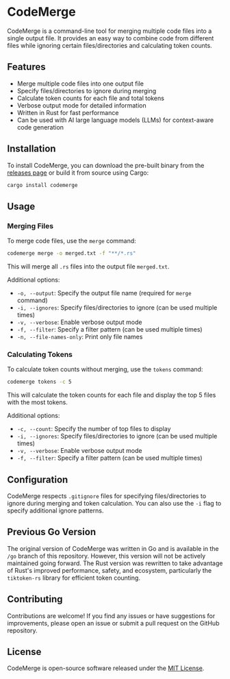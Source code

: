 # CodeMerge

CodeMerge is a command-line tool for merging multiple code files into a single output file. It provides an easy way to combine code from different files while ignoring certain files/directories and calculating token counts.

## Features

- Merge multiple code files into one output file
- Specify files/directories to ignore during merging
- Calculate token counts for each file and total tokens
- Verbose output mode for detailed information
- Written in Rust for fast performance
- Can be used with AI large language models (LLMs) for context-aware code generation

## Installation

To install CodeMerge, you can download the pre-built binary from the [releases page](https://github.com/gelleson/codemerge/releases) or build it from source using Cargo:

```bash
cargo install codemerge
```

## Usage

### Merging Files

To merge code files, use the `merge` command:

```bash
codemerge merge -o merged.txt -f "**/*.rs"
```

This will merge all `.rs` files into the output file `merged.txt`.

Additional options:
- `-o, --output`: Specify the output file name (required for `merge` command)
- `-i, --ignores`: Specify files/directories to ignore (can be used multiple times)
- `-v, --verbose`: Enable verbose output mode
- `-f, --filter`: Specify a filter pattern (can be used multiple times)
- `-n, --file-names-only`: Print only file names

### Calculating Tokens

To calculate token counts without merging, use the `tokens` command:

```bash
codemerge tokens -c 5
```

This will calculate the token counts for each file and display the top 5 files with the most tokens.

Additional options:
- `-c, --count`: Specify the number of top files to display
- `-i, --ignores`: Specify files/directories to ignore (can be used multiple times)
- `-v, --verbose`: Enable verbose output mode
- `-f, --filter`: Specify a filter pattern (can be used multiple times)

## Configuration

CodeMerge respects `.gitignore` files for specifying files/directories to ignore during merging and token calculation. You can also use the `-i` flag to specify additional ignore patterns.

## Previous Go Version

The original version of CodeMerge was written in Go and is available in the `/go` branch of this repository. However, this version will not be actively maintained going forward. The Rust version was rewritten to take advantage of Rust's improved performance, safety, and ecosystem, particularly the `tiktoken-rs` library for efficient token counting.

## Contributing

Contributions are welcome! If you find any issues or have suggestions for improvements, please open an issue or submit a pull request on the GitHub repository.

## License

CodeMerge is open-source software released under the [MIT License](LICENSE).
